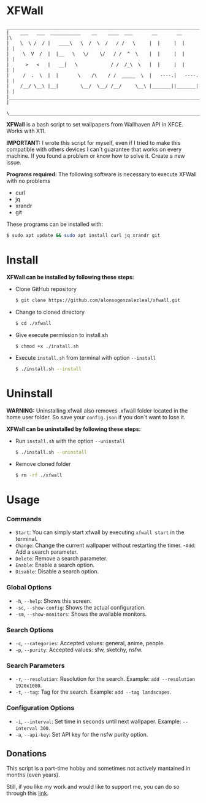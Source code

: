 # XFWall

    __________________________________________________________________________
    |    ___   ___  ___________    __    ____  ___       __       __         |\ 
    |    \  \ /  / |   ____\   \  /  \  /   / /   \     |  |     |  |        | |                                                                    
    |     \  V  /  |  |__   \   \/    \/   / /  ^  \    |  |     |  |        | |
    |      >   <   |   __|   \            / /  /_\  \   |  |     |  |        | |
    |     /  .  \  |  |       \    /\    / /  _____  \  |   ----.|   ----.   | |
    |    /__/ \__\ |__|        \__/  \__/ /__/     \__\ |_______||_______|   | |
    |________________________________________________________________________| |
     \________________________________________________________________________\'

**XFWall** is a bash script to set wallpapers from Wallhaven API in XFCE. Works with X11.

**IMPORTANT:** I wrote this script for myself, even if I tried to make this compatible with others devices I can´t guarantee that works on every machine. If you found a problem or know how to solve it. Create a new issue.

__Programs required:__ The following software is necessary to execute XFWall with no problems
- curl
- jq
- xrandr
- git

These programs can be installed with:
```bash
$ sudo apt update && sudo apt install curl jq xrandr git
```

# Install
__XFWall can be installed by following these steps:__

+ Clone GitHub repository

    ```bash
    $ git clone https://github.com/alonsogonzalezleal/xfwall.git
    ```
+ Change to cloned directory

    ```bash
    $ cd ./xfwall
    ```
+ Give execute permission to install.sh

    ```bash
    $ chmod +x ./install.sh
    ```
+ Execute `install.sh` from terminal with option `--install`

    ```bash
    $ ./install.sh --install
    ```

# Uninstall
**WARNING:** Uninstalling xfwall also removes .xfwall folder located in the home user folder. So save your `config.json` if you don´t want to lose it.

__XFWall can be uninstalled by following these steps:__

+ Run `install.sh` with the option `--uninstall`

    ```bash
    $ ./install.sh --uninstall
    ```

+ Remove cloned folder

    ```bash
    $ rm -rf ./xfwall
    ```

# Usage
### Commands
- `Start`: You can simply start xfwall by executing `xfwall start` in the terminal.
- `Change`: Change the current wallpaper without restarting the timer.
-`Add`: Add a search parameter.
- `Delete`: Remove a search parameter.
- `Enable`: Enable a search option.
- `Disable`: Disable a search option.

### Global Options
- `-h`, `--help`: Shows this screen.
- `-sc`, `--show-config`: Shows the actual configuration.
- `-sm`, `--show-monitors`: Shows the available monitors.

### Search Options
- `-c`, `--categories`: Accepted values: general, anime, people.
- `-p`, `--purity`: Accepted values: sfw, sketchy, nsfw.

### Search Parameters
- `-r`, `--resolution`: Resolution for the search. Example: `add --resolution 1920x1080`.
- `-t`, `--tag`: Tag for the search. Example: `add --tag landscapes`.

### Configuration Options
- `-i`, `--interval`: Set time in seconds until next wallpaper. Example: `--interval 300`.
- `-a`, `--api-key`: Set API key for the nsfw purity option.


## Donations
This script is a part-time hobby and sometimes not actively mantained in months (even years). 

Still, if you like my work and would like to support me, you can do so through this [link](https://paypal.me/agopdev).
